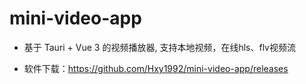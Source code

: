 # mini-video-app

+ 基于 Tauri + Vue 3 的视频播放器, 支持本地视频，在线hls、flv视频流

+ 软件下载：https://github.com/Hxy1992/mini-video-app/releases
